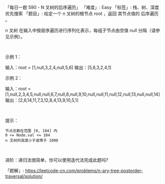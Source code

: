 「每日一题 590 - N 叉树的后序遍历」
「难度」: Easy
「标签」: 栈、树、深度优先搜索
「题目」: 给定一个 n 叉树的根节点 root ，返回 其节点值的 后序遍历 。

n 叉树 在输入中按层序遍历进行序列化表示，每组子节点由空值 null 分隔（请参见示例）。

 

示例 1：



输入：root = [1,null,3,2,4,null,5,6]
输出：[5,6,3,2,4,1]


示例 2：



输入：root = [1,null,2,3,4,5,null,null,6,7,null,8,null,9,10,null,null,11,null,12,null,13,null,null,14]
输出：[2,6,14,11,7,3,12,8,4,13,9,10,5,1]


 

提示：


	节点总数在范围 [0, 104] 内
	0 <= Node.val <= 104
	n 叉树的高度小于或等于 1000


 

进阶：递归法很简单，你可以使用迭代法完成此题吗?


「题解」: https://leetcode-cn.com/problems/n-ary-tree-postorder-traversal/solution/
